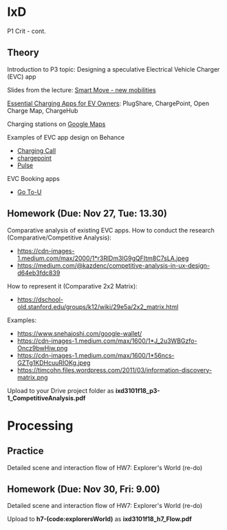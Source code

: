 
# IxD

P1 Crit - cont.

## Theory

Introduction to P3 topic: Designing a speculative Electrical Vehicle Charger (EVC) app 

Slides from the lecture: [Smart Move - new mobilities](https://github.com/ixd-izmir/ixd3101f18/blob/master/resources/week10/ixd3101vestelEV.pdf)

[Essential Charging Apps for EV Owners](https://ez-ev.com/tips/essential-charging-apps-for-ev-owners): PlugShare, ChargePoint, Open Charge Map, ChargeHub 

Charging stations on [Google Maps](https://mashable.com/article/ev-charging-stations-google-maps/#sG9LMuct7sqh) 

Examples of EVC app design on Behance
- [Charging Call](https://www.behance.net/gallery/55384379/EV-Charging-Call-Service-Application-UI-Design)
- [chargepoint](https://www.behance.net/gallery/13905261/EV-CHARGING-STATION-APPLICATION)
- [Pulse](https://www.behance.net/gallery/30992897/Pulse-EV-Charging-Network-Branding)

EVC Booking apps
- [Go To-U](https://go-tou.com)


## Homework (Due: Nov 27, Tue: 13.30)

Comparative analysis of existing EVC apps.
How to conduct the research (Comparative/Competitive Analysis):
- https://cdn-images-1.medium.com/max/2000/1*r3RlDm3lG9gQFItm8C7sLA.jpeg
- https://medium.com/@kazdenc/competitive-analysis-in-ux-design-d64eb3fdc839

How to represent it (Comparative 2x2 Matrix):
- https://dschool-old.stanford.edu/groups/k12/wiki/29e5a/2x2_matrix.html

Examples:
- https://www.snehajoshi.com/google-wallet/
- https://cdn-images-1.medium.com/max/1600/1*J_2u3WBGzfo-Oncz9bwHiw.png
- https://cdn-images-1.medium.com/max/1600/1*56ncs-GZTg1KDHcuuRIOKg.jpeg
- https://timcohn.files.wordpress.com/2011/03/information-discovery-matrix.png

Upload to your Drive project folder as **ixd3101f18_p3-1_CompetitiveAnalysis.pdf**

# Processing

## Practice
Detailed scene and interaction flow of HW7: Explorer's World (re-do)

## Homework (Due: Nov 30, Fri: 9.00)

Detailed scene and interaction flow of HW7: Explorer's World (re-do)

Upload to **h7-(code:explorersWorld)** as **ixd3101f18_h7_Flow.pdf**

